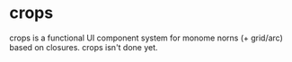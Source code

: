 # crops

crops is a functional UI component system for monome norns (+ grid/arc) based on closures. crops isn't done yet.

